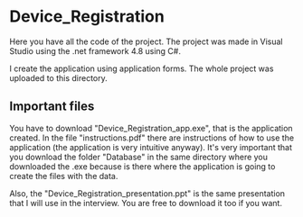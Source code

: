 # Device_Registration
Here you have all the code of the project. The project was made in Visual Studio using the .net framework 4.8 using C#.

I create the application using application forms. The whole project was uploaded to this directory.

## Important files
You have to download "Device_Registration_app.exe", that is the application created. In the file "instructions.pdf" there are instructions of how to use the application (the application is very intuitive anyway). It's very important that you download the folder "Database" in the same directory where you downloaded the .exe because is there where the application is going to create the files with the data.

Also, the "Device_Registration_presentation.ppt" is the same presentation that I will use in the interview. You are free to download it too if you want.
